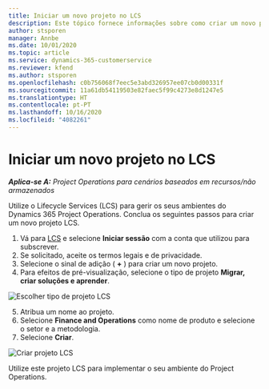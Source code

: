```yaml
---
title: Iniciar um novo projeto no LCS
description: Este tópico fornece informações sobre como criar um novo projeto no LCS para o seu ambiente do Project Operations.
author: stsporen
manager: Annbe
ms.date: 10/01/2020
ms.topic: article
ms.service: dynamics-365-customerservice
ms.reviewer: kfend
ms.author: stsporen
ms.openlocfilehash: c0b756068f7eec5e3abd326957ee07cb0d00331f
ms.sourcegitcommit: 11a61db54119503e82faec5f99c4273e8d1247e5
ms.translationtype: HT
ms.contentlocale: pt-PT
ms.lasthandoff: 10/16/2020
ms.locfileid: "4082261"
---
```

# <a name="start-a-new-project-in-lcs"></a>Iniciar um novo projeto no LCS

_**Aplica-se A:** Project Operations para cenários baseados em recursos/não armazenados_

Utilize o Lifecycle Services (LCS) para gerir os seus ambientes do Dynamics 365 Project Operations. Conclua os seguintes passos para criar um novo projeto LCS.

1. Vá para [LCS](https://lcs.dynamics.com/Logon/Index) e selecione **Iniciar sessão** com a conta que utilizou para subscrever.
2. Se solicitado, aceite os termos legais e de privacidade.
3. Selecione o sinal de adição ( **+** ) para criar um novo projeto.
4. Para efeitos de pré-visualização, selecione o tipo de projeto **Migrar, criar soluções e aprender**.

  ![Escolher tipo de projeto LCS](./media/create-lcs-1.png)

5. Atribua um nome ao projeto. 
6. Selecione **Finance and Operations** como nome de produto e selecione o setor e a metodologia. 
7. Selecione **Criar**.

![Criar projeto LCS](./media/create-lcs-2.png)

Utilize este projeto LCS para implementar o seu ambiente do Project Operations.

